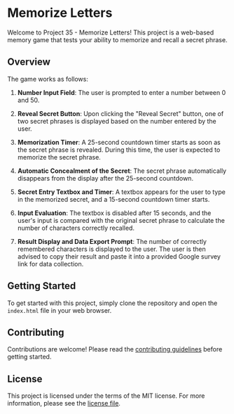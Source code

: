 # Memorize Letters

Welcome to Project 35 - Memorize Letters! This project is a web-based memory game that tests your ability to memorize and recall a secret phrase.

## Overview

The game works as follows:

1. **Number Input Field**: The user is prompted to enter a number between 0 and 50.

2. **Reveal Secret Button**: Upon clicking the "Reveal Secret" button, one of two secret phrases is displayed based on the number entered by the user.

3. **Memorization Timer**: A 25-second countdown timer starts as soon as the secret phrase is revealed. During this time, the user is expected to memorize the secret phrase.

4. **Automatic Concealment of the Secret**: The secret phrase automatically disappears from the display after the 25-second countdown.

5. **Secret Entry Textbox and Timer**: A textbox appears for the user to type in the memorized secret, and a 15-second countdown timer starts.

6. **Input Evaluation**: The textbox is disabled after 15 seconds, and the user's input is compared with the original secret phrase to calculate the number of characters correctly recalled.

7. **Result Display and Data Export Prompt**: The number of correctly remembered characters is displayed to the user. The user is then advised to copy their result and paste it into a provided Google survey link for data collection.

## Getting Started

To get started with this project, simply clone the repository and open the `index.html` file in your web browser.

## Contributing

Contributions are welcome! Please read the [contributing guidelines](^1^) before getting started.

## License

This project is licensed under the terms of the MIT license. For more information, please see the [license file](^2^).

